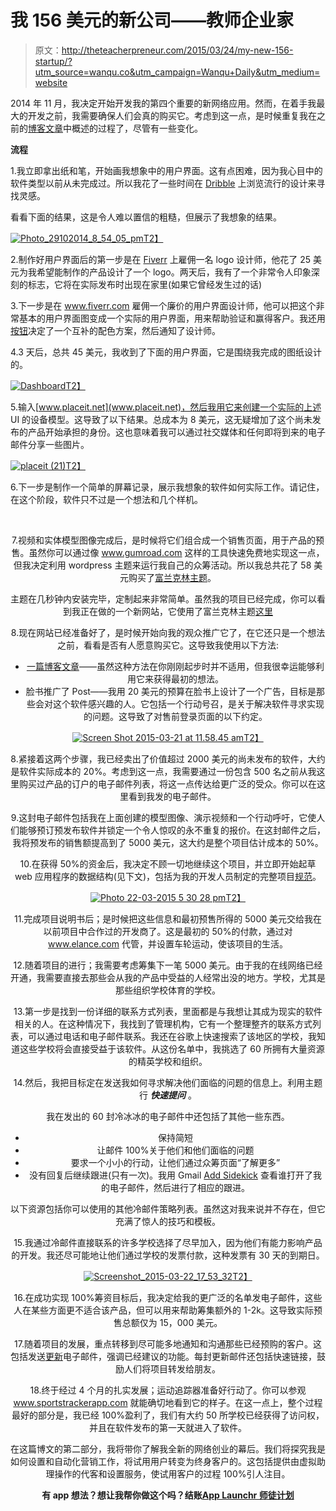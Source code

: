 # 我 156 美元的新公司——教师企业家

> 原文：<http://theteacherpreneur.com/2015/03/24/my-new-156-startup/?utm_source=wanqu.co&utm_campaign=Wanqu+Daily&utm_medium=website>

2014 年 11 月，我决定开始开发我的第四个重要的新网络应用。然而，在着手我最大的开发之前，我需要确保人们会真的购买它。考虑到这一点，是时候重复我在之前的[博客文章](http://theteacherpreneur.com/2015/01/06/how-to-validate-an-idea-crowd-fund-before-you-build/)中概述的过程了，尽管有一些变化。

**流程**

1.我立即拿出纸和笔，开始画我想象中的用户界面。这有点困难，因为我心目中的软件类型以前从未完成过。所以我花了一些时间在 [Dribble](https://dribbble.com/search?q=UI) 上浏览流行的设计来寻找灵感。

看看下面的结果，这是令人难以置信的粗糙，但展示了我想象的结果。

[![Photo_29102014_8_54_05_pm](img/87eb9943bb2e91e0b170c8f2f3fe9dcb.png)T2】](https://www.fiverr.com/dsignfocus/design-creative-one-page-website?funnel=766be523-5341-47e6-872d-928687b2ac45)

2.制作好用户界面后的第一步是在 [Fiverr](https://www.fiverr.com/idesign_logos/design-a-logo?funnel=8bc654b5-53a9-4bb4-b09e-068dc81f5557) 上雇佣一名 logo 设计师，他花了 25 美元为我希望能制作的产品设计了一个 logo。两天后，我有了一个非常令人印象深刻的标志，它将在实际发布时出现在家里(如果它曾经发生过的话)

3.下一步是在 www.fiverr.com 雇佣一个廉价的用户界面设计师，他可以把这个非常基本的用户界面图变成一个实际的用户界面，用来帮助验证和赢得客户。我还用[按钮](http://paletton.com/)决定了一个互补的配色方案，然后通知了设计师。

4.3 天后，总共 45 美元，我收到了下面的用户界面，它是围绕我完成的图纸设计的。

[![Dashboard](img/16f732d89cb6742509bf2ef4501d0860.png)T2】](http://theteacherpreneur.com/wp-content/uploads/2015/03/Dashboard.jpg)

5.输入[www.placeit.net](www.placeit.net)，然后我用它来创建一个实际的上述 UI 的设备模型。这导致了以下结果。总成本为 8 美元，这无疑增加了这个尚未发布的产品开始承担的身份。这也意味着我可以通过社交媒体和任何即将到来的电子邮件分享一些图片。

[![placeit (21)](img/1bc4b00f93b2c48ac7727c0621a7c9aa.png)T2】](www.placeit.net)

6.下一步是制作一个简单的屏幕记录，展示我想象的软件如何实际工作。请记住，在这个阶段，软件只不过是一个想法和几个样机。

<center> 

7.视频和实体模型图像完成后，是时候将它们组合成一个销售页面，用于产品的预售。虽然你可以通过像 www.gumroad.com 这样的工具快速免费地实现这一点，但我决定利用 wordpress 主题来运行我自己的众筹活动。所以我总共花了 58 美元购买了[富兰克林主题](https://themeforest.net/item/franklin-wordpress-crowdfunding-theme/5063650)。

主题在几秒钟内安装完毕，定制起来非常简单。虽然我的项目已经完成，你可以看到我正在做的一个新网站，它使用了富兰克林主题[这里](www.fundbds.com.au)

8.现在网站已经准备好了，是时候开始向我的观众推广它了，在它还只是一个想法之前，看看是否有人愿意购买它。这导致我使用以下方法:

*   [一篇博客文章](https://thepegeek.com/2014/11/ultimate-sports-carnival-record-keeping-tool/)——虽然这种方法在你刚刚起步时并不适用，但我很幸运能够利用它来获得最初的想法。
*   脸书推广了 Post——我用 20 美元的预算在脸书上设计了一个广告，目标是那些会对这个软件感兴趣的人。它包括一个行动号召，是关于解决软件寻求实现的问题。这导致了对售前登录页面的以下约定。

[![Screen Shot 2015-03-21 at 11.58.45 am](img/9d5787e1e27ceb9e90ec587a282a0e83.png)T2】](http://theteacherpreneur.com/wp-content/uploads/2015/03/Screen-Shot-2015-03-21-at-11.58.45-am.png)

8.紧接着这两个步骤，我已经卖出了价值超过 2000 美元的尚未发布的软件，大约是软件实际成本的 20%。考虑到这一点，我需要通过一份包含 500 名之前从我这里购买过产品的订户的电子邮件列表，将这一点传达给更广泛的受众。你可以在这里看到我发的电子邮件。

9.这封电子邮件包括我在上面创建的模型图像、演示视频和一个行动呼吁，它使人们能够预订预发布软件并锁定一个令人惊叹的永不重复的报价。在这封邮件之后，我将预发布的销售额提高到了 5000 美元，这大约是整个项目估计成本的 50%。

10.在获得 50%的资金后，我决定不顾一切地继续这个项目，并立即开始起草 web 应用程序的数据结构(见下文)，包括为我的开发人员制定的完整项目[规范](https://docs.google.com/document/d/1xgjLd8qv1FoRmgRlJoaqSA98WtnNNuroYQGK5HxFOGo/edit?usp=sharing)。

[![Photo 22-03-2015 5 30 28 pm](img/243abc6b64e4bd195fde9126b572fff4.png)T2】](http://theteacherpreneur.com/wp-content/uploads/2015/03/Photo-22-03-2015-5-30-28-pm.jpg)

11.完成项目说明书后；是时候把这些信息和最初预售所得的 5000 美元交给我在以前项目中合作过的开发商了。这是最初的 50%的付款，通过对 www.elance.com 代管，并设置车轮运动，使该项目的生活。

12.随着项目的进行；我需要考虑筹集下一笔 5000 美元。由于我的在线网络已经开通，我需要直接去那些会从我的产品中受益的人经常出没的地方。学校，尤其是那些组织学校体育的学校。

13.第一步是找到一份详细的联系方式列表，里面都是与我想让其成为现实的软件相关的人。在这种情况下，我找到了管理机构，它有一个整理整齐的联系方式列表，可以通过电话和电子邮件联系。我还在谷歌上快速搜索了该地区的学校，我知道这些学校将会直接受益于该软件。从这份名单中，我挑选了 60 所拥有大量资源的精英学校和组织。

14.然后，我把目标定在发送我如何寻求解决他们面临的问题的信息上。利用主题行 ***快速提问*** 。

我在发出的 60 封冷冰冰的电子邮件中还包括了其他一些东西。

*   保持简短
*   让邮件 100%关于他们和他们面临的问题
*   要求一个小小的行动，让他们通过众筹页面“了解更多”
*   没有回复后继续跟进(只有一次)。我用 Gmail [Add Sidekick](https://chrome.google.com/webstore/detail/sidekick-by-hubspot/oiiaigjnkhngdbnoookogelabohpglmd?hl=en) 查看谁打开了我的电子邮件，然后进行了相应的跟进。

以下资源包括你可以使用的其他冷邮件策略列表。虽然这对我来说并不存在，但它充满了惊人的技巧和模板。

15.我通过冷邮件直接联系的许多学校选择了尽早加入，因为他们有能力影响产品的开发。我还尽可能地让他们通过学校的发票付款，这种发票有 30 天的到期日。

[![Screenshot_2015-03-22_17_53_32](img/447596ebe8120f889cbc6a87715a0570.png)T2】](http://theteacherpreneur.com/wp-content/uploads/2015/03/Screenshot_2015-03-22_17_53_32.png)

16.在成功实现 100%筹资目标后，我决定给我的更广泛的名单发电子邮件，这些人在某些方面更不适合该产品，但可以用来帮助筹集额外的 1-2k。这导致实际预售总额仅为 15，000 美元。

17.随着项目的发展，重点转移到尽可能多地通知和沟通那些已经预购的客户。这包括发送[更新](http://us4.campaign-archive1.com/?u=8410dd03e325ca568cbcb4be1&id=14b09eadcd)电子邮件，强调已经建议的功能。每封更新邮件还包括快速链接，鼓励人们将项目转发给朋友。

18.终于经过 4 个月的扎实发展；运动追踪器准备好行动了。你可以参观 www.sportstrackerapp.com 就能确切地看到它的样子。在这一点上，整个过程最好的部分是，我已经 100%盈利了，我们有大约 50 所学校已经获得了访问权，并且在软件发布的第一天就进入了软件。

在这篇博文的第二部分，我将带你了解我全新的网络创业的幕后。我们将探究我是如何设置和自动化营销工作，将试用用户转变为终身客户的。这包括提供由虚拟助理操作的代客和设置服务，使试用客户的过程 100%引人注目。

**有 app 想法？想让我帮你做这个吗？结账[App Launchr 师徒计划](http://theteacherpreneur.com/mentoring/)**

</center>